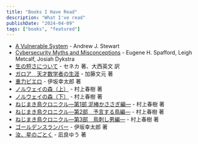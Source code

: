 ```yaml
---
title: "Books I Have Read"
description: "What I've read"
publishDate: "2024-04-09"
tags: ["books", "featured"]
---
```



- [A Vulnerable System](https://www.cornellpress.cornell.edu/book/9781501758942/a-vulnerable-system/) - Andrew J. Stewart
- [Cybersecurity Myths and Misconceptions](https://www.oreilly.com/library/view/cybersecurity-myths-and/9780137929214/) - Eugene H. Spafford, Leigh Metcalf, Josiah Dykstra
- [生の短さについて](https://www.iwanami.co.jp/book/b246664.html) - セネカ 著、大西英文 訳
- [ガロア　天才数学者の生涯](https://www.kadokawa.co.jp/product/321907000755/) - 加藤文元 著
- [重力ピエロ](https://www.shinchosha.co.jp/book/125023/) - 伊坂幸太郎 著
- [ノルウェイの森（上）](https://bookclub.kodansha.co.jp/product?item=0000203588) - 村上春樹 著
- [ノルウェイの森（下）](https://bookclub.kodansha.co.jp/product?item=0000203589) - 村上春樹 著
- [ねじまき鳥クロニクル―第1部 泥棒かささぎ編―](https://www.shinchosha.co.jp/book/100141/) - 村上春樹 著
- [ねじまき鳥クロニクル―第2部　予言する鳥編―](https://www.shinchosha.co.jp/book/100142/) - 村上春樹 著
- [ねじまき鳥クロニクル―第3部　鳥刺し男編―](https://www.shinchosha.co.jp/book/100143/) - 村上春樹 著
- [ゴールデンスランバー](https://www.shinchosha.co.jp/book/459603/) - 伊坂幸太郎 著
- [汝、星のごとく](https://bookclub.kodansha.co.jp/product?item=0000366625) - 凪良ゆう 著
